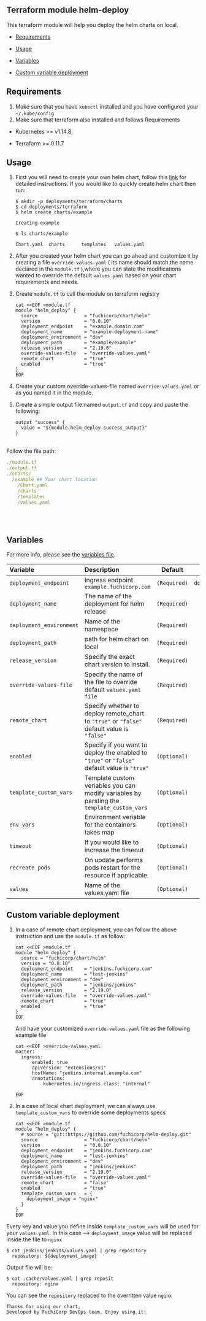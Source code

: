 ## Terraform module helm-deploy

This terraform module will help you deploy the helm charts on local.

- [Requirements](#Requirements)

- [Usage](#usage)

- [Variables](#variables)

- [Custom variable deployment](#custom-variable-deployment)

## Requirements
1. Make sure that you have `kubectl` installed and you have configured your `~/.kube/config` 
2. Make sure that terraform also installed and follows Requirements

  * Kubernetes  >=  v1.14.8

  * Terraform >= 0.11.7


## Usage

1. First you will need to create your own helm chart, follow this [link](https://docs.bitnami.com/kubernetes/how-to/create-your-first-helm-chart/) for detailed instructions. If you would like to quickly create helm chart then run:

    ```
    $ mkdir -p deployments/terraform/charts  
    $ cd deployments/terraform
    $ helm create charts/example

    Creating example

    $ ls charts/example

    Chart.yaml  charts      templates   values.yaml
    ```

2. After you created your helm chart you can go ahead and customize it by creating a file `override-values.yaml` ( its name should match the name declared in the `module.tf` ),where you can state the modifications wanted to override the default `values.yaml` based on your chart requirements and needs. 

3. Create `module.tf` to call the module on terraform registry

    ```
    cat <<EOF >module.tf
    module "helm_deploy" {
      source                 = "fuchicorp/chart/helm"
      version                = "0.0.10"
      deployment_endpoint    = "example.domain.com"
      deployment_name        = "example-deployment-name"
      deployment_environment = "dev"
      deployment_path        = "example/example"      
      release_version        = "2.19.0"
      override-values-file   = "override-values.yaml"
      remote_chart           = "true"
      enabled                = "true"
    }
    EOF
    ```
4. Create your custom override-values-file named `override-values.yaml` or as you named it in the module.

5. Create a simple output file named `output.tf` and copy and paste the following:
    ```
    output "success" {
      value = "${module.helm_deploy.success_output}"
    }
    ```


<br>Follow the file path:
```yaml
./module.tf
./output.tf
./charts/
  /example ## Your chart location 
    /Chart.yaml
    /charts
    /templates
    /values.yaml
```
<br><br>

## Variables

For more info, please see the [variables file](variables.tf).

| Variable                 | Description                                                                                 | Default      | Type            |
| :----------------------- | :------------------------------------------------------------------------------------------ | :----------: | :-------------: |
| `deployment_endpoint`    | Ingress endpoint `example.fuchicorp.com`                                                    | `(Required)` | `domain/string` |
| `deployment_name`        | The name of the deployment for helm release                                                 | `(Required)` | `string`        |
| `deployment_environment` | Name of the namespace                                                                       | `(Required)` | `string`        |
| `deployment_path`        | path for helm chart on local                                                                | `(Required)` | `string`        |
| `release_version`        | Specify the exact chart version to install.                                                 | `(Required)` | `string`        |
| `override-values-file`   | Specify the name of the file to override default `values.yaml file`                         | `(Required)` | `string`        |
| `remote_chart`           | Specify whether to deploy remote_chart to `"true"` or `"false"` default value is `"false"`  | `(Required)` | `bool`          |
| `enabled`                | Specify if you want to deploy the enabled to `"true"` or `"false"` default value is `"true"`| `(Optional)` | `bool`          |
| `template_custom_vars`   | Template custom veriables you can modify variables by parsting the `template_custom_vars`   | `(Optional)` | `map`           |
| `env_vars`               | Environment veriable for the containers takes map                                           | `(Optional)` | `map`           |
| `timeout`                | If you would like to increase the timeout                                                   | `(Optional)` | `number`        |
| `recreate_pods`          | On update performs pods restart for the resource if applicable.                             | `(Optional)` | `bool`          |       
| `values`                 | Name of the values.yaml file                                                                | `(Optional)` | `string`        |



## Custom variable deployment 
1. In a case of remote chart deployment, you can follow the above instruction and use the `module.tf` as follow:
    ```
    cat <<EOF >module.tf
    module "helm_deploy" {
      source = "fuchicorp/chart/helm"
      version = "0.0.10"
      deployment_endpoint    = "jenkins.fuchicorp.com"
      deployment_name        = "test-jenkins"
      deployment_environment = "dev"
      deployment_path        = "jenkins/jenkins"   
      release_version        = "2.19.0"
      override-values-file   = "override-values.yaml"
      remote_chart           = "true"
      enabled                = "true"
    }
    EOF
    ```
    And have your customized `override-values.yaml` file as the following example file 

    ```
    cat <<EOF >override-values.yaml
    master:
      ingress:
          enabled: true
          apiVersion: "extensions/v1"
          hostName: "jenkins.internal.example.com"
          annotations:
              kubernetes.io/ingress.class: "internal"

    EOF
    ```

2. In a case of local chart deployment, we can always use `template_custom_vars` to override some deployments specs

    ```
    cat <<EOF >module.tf
    module "helm_deploy" {
      # source = "git::https://github.com/fuchicorp/helm-deploy.git"
      source                 = "fuchicorp/chart/helm"
      version                = "0.0.10"
      deployment_endpoint    = "jenkins.fuchicorp.com"
      deployment_name        = "test-jenkins"
      deployment_environment = "dev"
      deployment_path        = "jenkins/jenkins"
      release_version        = "2.19.0"
      override-values-file   = "override-values.yaml"
      remote_chart           = "false"
      enabled                = "true"
      template_custom_vars   = {
        deployment_image = "nginx"
      }
    }
    EOF
    ```

Every key and value you define inside `template_custom_vars` will be used for your `values.yaml`. 
In this case  --> `deployment_image` value will be replaced inside the file to `nginx` 

```
$ cat jenkins/jenkins/values.yaml | grep repository   
  repository: ${deployment_image}
```

Output file will be: 

```
$ cat .cache/values.yaml | grep reposit
  repository: nginx
```

You can see the `repository` replaced to the overritten value `nginx`

```
Thanks for using our chart,
Developed by FuchiCorp DevOps team, Enjoy using it! 
```
